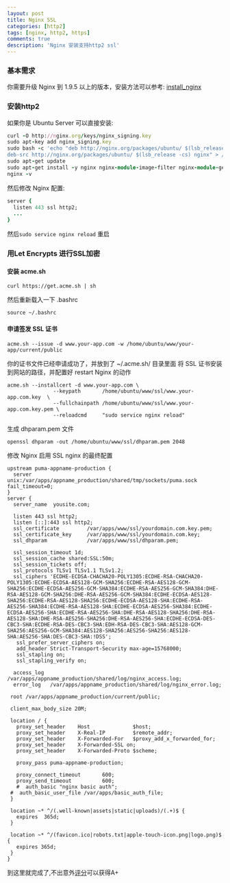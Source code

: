 ```yaml
---
layout: post
title: Nginx SSL
categories: [http2]
tags: [nginx, http2, https]
comments: true
description: 'Nginx 安装支持http2 ssl'
---
```


### 基本需求
你需要升级 Nginx 到 1.9.5 以上的版本，安装方法可以参考: [install_nginx](https://github.com/huacnlee/init.d/blob/master/install_nginx)

### 安装http2

如果你是 Ubuntu Server 可以直接安装:
~~~ruby
curl -O http://nginx.org/keys/nginx_signing.key
sudo apt-key add nginx_signing.key
sudo bash -c 'echo "deb http://nginx.org/packages/ubuntu/ $(lsb_release -cs) nginx
deb-src http://nginx.org/packages/ubuntu/ $(lsb_release -cs) nginx" > /etc/apt/sources.list.d/nginx-stable.list'
sudo apt-get update
sudo apt-get install -y nginx nginx-module-image-filter nginx-module-geoip
nginx -v
~~~


然后修改 Nginx 配置:

~~~ruby
server {
  listen 443 ssl http2;
  ...
}
~~~

然后`sudo service nginx reload` 重启

### 用Let Encrypts 进行SSL加密
#### 安装 acme.sh

`curl https://get.acme.sh | sh`

然后重新载入一下 .bashrc

`source ~/.bashrc `

#### 申请签发 SSL 证书

```
acme.sh --issue -d www.your-app.com -w /home/ubuntu/www/your-app/current/public
```

你的证书文件已经申请成功了，并放到了 ~/.acme.sh/ 目录里面
将 SSL 证书安装到网站的路径，并配置好 restart Nginx 的动作

```
acme.sh --installcert -d www.your-app.com \
               --keypath       /home/ubuntu/www/ssl/www.your-app.com.key  \
               --fullchainpath /home/ubuntu/www/ssl/www.your-app.com.key.pem \
               --reloadcmd     "sudo service nginx reload"
```
生成 dhparam.pem 文件
```
openssl dhparam -out /home/ubuntu/www/ssl/dhparam.pem 2048
```

修改 Nginx 启用 SSL nginx 的最终配置
```nginx
upstream puma-appname-production {
  server unix:/var/apps/appname_production/shared/tmp/sockets/puma.sock fail_timeout=0;
}
server {
  server_name  yousite.com;

  listen 443 ssl http2;
  listen [::]:443 ssl http2;
  ssl_certificate         /var/apps/www/ssl/yourdomain.com.key.pem;
  ssl_certificate_key     /var/apps/www/ssl/yourdomain.com.key;
  ssl_dhparam             /var/apps/www/ssl/dhparam.pem;

  ssl_session_timeout 1d;
  ssl_session_cache shared:SSL:50m;
  ssl_session_tickets off;
  ssl_protocols TLSv1 TLSv1.1 TLSv1.2;
  ssl_ciphers 'ECDHE-ECDSA-CHACHA20-POLY1305:ECDHE-RSA-CHACHA20-POLY1305:ECDHE-ECDSA-AES128-GCM-SHA256:ECDHE-RSA-AES128-GCM-SHA256:ECDHE-ECDSA-AES256-GCM-SHA384:ECDHE-RSA-AES256-GCM-SHA384:DHE-RSA-AES128-GCM-SHA256:DHE-RSA-AES256-GCM-SHA384:ECDHE-ECDSA-AES128-SHA256:ECDHE-RSA-AES128-SHA256:ECDHE-ECDSA-AES128-SHA:ECDHE-RSA-AES256-SHA384:ECDHE-RSA-AES128-SHA:ECDHE-ECDSA-AES256-SHA384:ECDHE-ECDSA-AES256-SHA:ECDHE-RSA-AES256-SHA:DHE-RSA-AES128-SHA256:DHE-RSA-AES128-SHA:DHE-RSA-AES256-SHA256:DHE-RSA-AES256-SHA:ECDHE-ECDSA-DES-CBC3-SHA:ECDHE-RSA-DES-CBC3-SHA:EDH-RSA-DES-CBC3-SHA:AES128-GCM-SHA256:AES256-GCM-SHA384:AES128-SHA256:AES256-SHA256:AES128-SHA:AES256-SHA:DES-CBC3-SHA:!DSS';
   ssl_prefer_server_ciphers on;
   add_header Strict-Transport-Security max-age=15768000;
   ssl_stapling on;
   ssl_stapling_verify on;

  access_log  /var/apps/appname_production/shared/log/nginx_access.log;
  error_log   /var/apps/appname_production/shared/log/nginx_error.log;

 root /var/apps/appname_production/current/public;

 client_max_body_size 20M;

 location / {
   proxy_set_header    Host              $host;
   proxy_set_header    X-Real-IP         $remote_addr;
   proxy_set_header    X-Forwarded-For   $proxy_add_x_forwarded_for;
   proxy_set_header    X-Forwarded-SSL on;
   proxy_set_header    X-Forwarded-Proto $scheme;

   proxy_pass puma-appname-production;

   proxy_connect_timeout       600;
   proxy_send_timeout          600;
   #  auth_basic "nginx basic auth";
 #  auth_basic_user_file /var/apps/basic_auth_file;
 }

 location ~* ^/(.well-known|assets|static|uploads)/(.+)$ {
   expires  365d;
 }

 location ~* ^/(favicon.ico|robots.txt|apple-touch-icon.png|logo.png)$ {
   expires 365d;
 }
}
```
到这里就完成了,不出意外[评分](https://ssllabs.com/ssltest/analyze.html)可以获得A+
